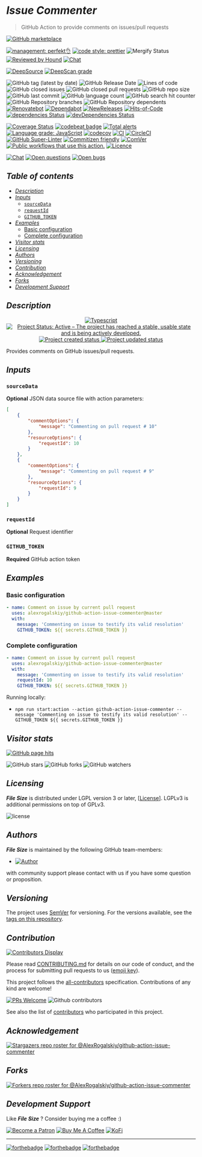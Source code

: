 # *Issue Commenter*

> GitHub Action to provide comments on issues/pull requests

[![GitHub marketplace](https://img.shields.io/badge/marketplacegithub-issue--commenter-blue?logo=github)](https://github.com/marketplace/actions/issue-commenter)

[![management: perfekt👌](https://img.shields.io/badge/management-perfekt👌-red.svg)](https://github.com/lekterable/perfekt)
[![code style: prettier](https://img.shields.io/badge/code_style-prettier-ff69b4.svg)](https://github.com/prettier/prettier)
![Mergify Status](https://img.shields.io/endpoint.svg?url=https://gh.mergify.io/badges/AlexRogalskiy/github-action-issue-commenter)
[![Reviewed by Hound](https://img.shields.io/badge/Reviewed_by-Hound-8E64B0.svg)](https://houndci.com)
[![Chat](https://img.shields.io/badge/chat-discussions-success.svg)](https://github.com/AlexRogalskiy/github-action-issue-commenter/discussions)

[![DeepSource](https://deepsource.io/gh/AlexRogalskiy/github-action-issue-commenter.svg/?label=active+issues\&show_trend=true)](https://deepsource.io/gh/AlexRogalskiy/github-action-issue-commenter/?ref=repository-badge)
[![DeepScan grade](https://deepscan.io/api/teams/11946/projects/16681/branches/362753/badge/grade.svg)](https://deepscan.io/dashboard#view=project\&tid=11946\&pid=16681\&bid=362753)

![GitHub tag (latest by date)](https://img.shields.io/github/v/tag/AlexRogalskiy/github-action-issue-commenter)
![GitHub Release Date](https://img.shields.io/github/release-date/AlexRogalskiy/github-action-issue-commenter)
![Lines of code](https://tokei.rs/b1/github/AlexRogalskiy/github-action-issue-commenter?category=lines)
![GitHub closed issues](https://img.shields.io/github/issues-closed/AlexRogalskiy/github-action-issue-commenter)
![GitHub closed pull requests](https://img.shields.io/github/issues-pr-closed/AlexRogalskiy/github-action-issue-commenter)
![GitHub repo size](https://img.shields.io/github/repo-size/AlexRogalskiy/github-action-issue-commenter)
![GitHub last commit](https://img.shields.io/github/last-commit/AlexRogalskiy/github-action-issue-commenter)
![GitHub language count](https://img.shields.io/github/languages/count/AlexRogalskiy/github-action-issue-commenter)
![GitHub search hit counter](https://img.shields.io/github/search/AlexRogalskiy/github-action-issue-commenter/goto)
![GitHub Repository branches](https://badgen.net/github/branches/AlexRogalskiy/github-action-issue-commenter)
![GitHub Repository dependents](https://badgen.net/github/dependents-repo/AlexRogalskiy/github-action-issue-commenter)
[![Renovatebot](https://badgen.net/badge/renovate/enabled/green?cache=300)](https://renovatebot.com/)
[![Dependabot](https://img.shields.io/badge/dependabot-enabled-1f8ceb.svg?style=flat-square)](https://dependabot.com/)
[![NewReleases](https://newreleases.io/badge.svg)](https://newreleases.io/github/AlexRogalskiy/github-action-issue-commenter)
[![Hits-of-Code](https://hitsofcode.com/github/alexrogalskiy/github-action-issue-commenter?branch=master)](https://hitsofcode.com/github/alexrogalskiy/github-action-issue-commenter?branch=master/view?branch=master)
[![dependencies Status](https://status.david-dm.org/gh/AlexRogalskiy/github-action-issue-commenter.svg)](https://david-dm.org/AlexRogalskiy/github-action-issue-commenter)
[![devDependencies Status](https://status.david-dm.org/gh/AlexRogalskiy/github-action-issue-commenter.svg)](https://david-dm.org/AlexRogalskiy/github-action-issue-commenter?type=dev)

[![Coverage Status](https://coveralls.io/repos/github/AlexRogalskiy/github-action-issue-commenter/badge.svg?branch=master)](https://coveralls.io/github/AlexRogalskiy/github-action-issue-commenter?branch=master)
[![codebeat badge](https://codebeat.co/badges/f629975d-4bee-4ee3-8486-4ab22aaeafac)](https://codebeat.co/projects/github-com-alexrogalskiy-github-action-issue-commenter-master)
[![Total alerts](https://img.shields.io/lgtm/alerts/g/AlexRogalskiy/github-action-issue-commenter.svg?logo=lgtm\&logoWidth=18)](https://lgtm.com/projects/g/AlexRogalskiy/github-action-issue-commenter/alerts/)
[![Language grade: JavaScript](https://img.shields.io/lgtm/grade/javascript/g/AlexRogalskiy/github-action-issue-commenter.svg?logo=lgtm\&logoWidth=18)](https://lgtm.com/projects/g/AlexRogalskiy/github-action-issue-commenter/context:javascript)
[![codecov](https://codecov.io/gh/AlexRogalskiy/github-action-issue-commenter/branch/main/graph/badge.svg?token=ZiMgSTfzPv)](https://codecov.io/gh/AlexRogalskiy/github-action-issue-commenter)
[![CI](https://github.com/AlexRogalskiy/github-action-issue-commenter/workflows/CI/badge.svg)](https://github.com/AlexRogalskiy/github-action-issue-commenter/actions/workflows/build.yml)
[![CircleCI](https://circleci.com/gh/AlexRogalskiy/github-action-issue-commenter.svg?style=shield)](https://circleci.com/gh/AlexRogalskiy/github-action-issue-commenter)
[![GitHub Super-Linter](https://github.com/AlexRogalskiy/github-action-issue-commenter/workflows/Lint%20Code%20Base/badge.svg)](https://github.com/marketplace/actions/super-linter)
[![Commitizen friendly](https://img.shields.io/badge/commitizen-friendly-brightgreen.svg)](http://commitizen.github.io/cz-cli/)
[![ComVer](https://img.shields.io/badge/ComVer-compliant-brightgreen.svg)][repo]
[![Public workflows that use this action.][total_usages]][search_results]
[![Licence][license_id]][license_content]

[![Chat](https://img.shields.io/badge/chat-discussions-success.svg)](https://github.com/AlexRogalskiy/github-action-issue-commenter/discussions)
[![Open questions](https://img.shields.io/badge/Open-questions-blue.svg?style=flat-curved)](https://github.com/AlexRogalskiy/github-action-issue-commenter/labels/question)
[![Open bugs](https://img.shields.io/badge/Open-bugs-red.svg?style=flat-curved)](https://github.com/AlexRogalskiy/github-action-issue-commenter/labels/bug)

## *Table of contents*

- [*Description*](#description)
- [*Inputs*](#inputs)
  - [`sourceData`](#sourcedata)
  - [`requestId`](#requestid)
  - [`GITHUB_TOKEN`](#github_token)
- [*Examples*](#examples)
  - [Basic configuration](#basic-configuration)
  - [Complete configuration](#complete-configuration)
- [*Visitor stats*](#visitor-stats)
- [*Licensing*](#licensing)
- [*Authors*](#authors)
- [*Versioning*](#versioning)
- [*Contribution*](#contribution)
- [*Acknowledgement*](#acknowledgement)
- [*Forks*](#forks)
- [*Development Support*](#development-support)

## *Description*

<p align="center" style="text-align:center;">
    <a href="https://www.typescriptlang.org/">
        <img src="https://img.shields.io/badge/typescript%20-%23323330.svg?&logo=typescript&logoColor=%23F7DF1E" alt="Typescript" />
    </a>
    <a href="https://www.repostatus.org/#active">
        <img src="https://img.shields.io/badge/Project%20Status-Active-brightgreen" alt="Project Status: Active – The project has reached a stable, usable state and is being actively developed." />
    </a>
    <a href="https://badges.pufler.dev">
        <img src="https://badges.pufler.dev/created/AlexRogalskiy/github-action-issue-commenter" alt="Project created status" />
    </a>
    <a href="https://badges.pufler.dev">
        <img src="https://badges.pufler.dev/updated/AlexRogalskiy/github-action-issue-commenter" alt="Project updated status" />
    </a>
</p>

Provides comments on GitHub issues/pull requests.

## *Inputs*

### `sourceData`

**Optional** JSON data source file with action parameters:

```json
[
    {
        "commentOptions": {
            "message": "Commenting on pull request # 10"
        },
        "resourceOptions": {
            "requestId": 10
        }
    },
    {
        "commentOptions": {
            "message": "Commenting on pull request # 9"
        },
        "resourceOptions": {
            "requestId": 9
        }
    }
]
```

### `requestId`

**Optional** Request identifier

### `GITHUB_TOKEN`

**Required** GitHub action token

## *Examples*

### Basic configuration

```yml
- name: Comment on issue by current pull request
  uses: alexrogalskiy/github-action-issue-commenter@master
  with:
    message: 'Commenting on issue to testify its valid resolution'
    GITHUB_TOKEN: ${{ secrets.GITHUB_TOKEN }}
```

### Complete configuration

```yml
- name: Comment on issue by current pull request
  uses: alexrogalskiy/github-action-issue-commenter@master
  with:
    message: 'Commenting on issue to testify its valid resolution'
    requestId: 10
    GITHUB_TOKEN: ${{ secrets.GITHUB_TOKEN }}
```

Running locally:

- `npm run start:action --action github-action-issue-commenter --message 'Commenting on issue to testify its valid resolution' --GITHUB_TOKEN ${{ secrets.GITHUB_TOKEN }}`

## *Visitor stats*

[![GitHub page hits](https://hits.seeyoufarm.com/api/count/incr/badge.svg?url=https%3A%2F%2Fgithub.com%2FAlexRogalskiy%2Fgithub-action-issue-commenter\&count_bg=%2379C83D\&title_bg=%23555555\&icon=\&icon_color=%23E7E7E7\&title=hits\&edge_flat=true)](https://hits.seeyoufarm.com)

![GitHub stars](https://img.shields.io/github/stars/AlexRogalskiy/github-action-issue-commenter?style=social)
![GitHub forks](https://img.shields.io/github/forks/AlexRogalskiy/github-action-issue-commenter?style=social)
![GitHub watchers](https://img.shields.io/github/watchers/AlexRogalskiy/github-action-issue-commenter?style=social)

## *Licensing*

***File Size*** is distributed under LGPL version 3 or later,
\[[License](https://github.com/AlexRogalskiy/github-action-issue-commenter/blob/master/LICENSE)]. LGPLv3 is additional
permissions on top of GPLv3.

![license](https://user-images.githubusercontent.com/19885116/48661948-6cf97e80-ea7a-11e8-97e7-b45332a13e49.png)

## *Authors*

***File Size*** is maintained by the following GitHub team-members:

- [![Author](https://img.shields.io/badge/author-AlexRogalskiy-FB8F0A)](https://github.com/AlexRogalskiy)

with community support please contact with us if you have some question or proposition.

## *Versioning*

The project uses [SemVer](http://semver.org/) for versioning. For the versions available, see the [tags on
this repository][tags].

## *Contribution*

[![Contributors Display](https://badges.pufler.dev/contributors/AlexRogalskiy/github-action-issue-commenter?size=50\&padding=5\&bots=true)](https://badges.pufler.dev)

Please read
[CONTRIBUTING.md](https://github.com/AlexRogalskiy/github-action-issue-commenter/blob/master/.github/CONTRIBUTING.md)
for details on our code of conduct, and the process for submitting pull requests to us
([emoji key](https://allcontributors.org/docs/en/emoji-key)).

This project follows the [all-contributors](https://github.com/all-contributors/all-contributors)
specification. Contributions of any kind are welcome!

[![PRs Welcome](https://img.shields.io/badge/PRs-welcome-brightgreen.svg?style=flat-square)](http://makeapullrequest.com)
![Github contributors](https://img.shields.io/github/all-contributors/AlexRogalskiy/github-action-issue-commenter)

See also the list of [contributors][contributors] who participated in this project.

## *Acknowledgement*

[![Stargazers repo roster for @AlexRogalskiy/github-action-issue-commenter](https://reporoster.com/stars/AlexRogalskiy/github-action-issue-commenter)][stars]

## *Forks*

[![Forkers repo roster for @AlexRogalskiy/github-action-issue-commenter](https://reporoster.com/forks/AlexRogalskiy/github-action-issue-commenter)][forkers]

## *Development Support*

Like ***File Size*** ? Consider buying me a coffee :)

[![Become a Patron](https://img.shields.io/badge/Become_Patron-Support_me_on_Patreon-blue.svg?style=flat-square\&logo=patreon\&color=e64413)](https://www.patreon.com/alexrogalskiy)
[![Buy Me A Coffee](https://img.shields.io/badge/Donate-Buy%20me%20a%20coffee-yellow.svg?logo=buy%20me%20a%20coffee)](https://www.buymeacoffee.com/AlexRogalskiy)
[![KoFi](https://img.shields.io/badge/Donate-Buy%20me%20a%20coffee-yellow.svg?logo=ko-fi)](https://ko-fi.com/alexrogalskiy)

***

[![forthebadge](https://img.shields.io/badge/made%20with-%20typescript-C1282D.svg?logo=typescript\&style=for-the-badge)](https://www.typescriptlang.org/)
[![forthebadge](https://img.shields.io/badge/powered%20by-%20github-7116FB.svg?logo=github\&style=for-the-badge)](https://github.com/)
[![forthebadge](https://img.shields.io/badge/build%20with-%20%E2%9D%A4-B6FF9B.svg?logo=heart\&style=for-the-badge)](https://forthebadge.com/)

[repo]: https://github.com/AlexRogalskiy/github-action-issue-commenter

[tags]: https://github.com/AlexRogalskiy/github-action-issue-commenter/tags

[issues]: https://github.com/AlexRogalskiy/github-action-issue-commenter/issues

[pulls]: https://github.com/AlexRogalskiy/github-action-issue-commenter/pulls

[wiki]: https://github.com/AlexRogalskiy/github-action-issue-commenter/wiki

[stars]: https://github.com/AlexRogalskiy/github-action-issue-commenter/stargazers

[forkers]: https://github.com/AlexRogalskiy/github-action-issue-commenter/network/members

[contributors]: https://github.com/AlexRogalskiy/github-action-issue-commenter/graphs/contributors

[license_id]: https://img.shields.io/github/license/AlexRogalskiy/github-action-issue-commenter

[license_content]: https://github.com/AlexRogalskiy/github-action-issue-commenter/blob/master/LICENSE

[total_usages]: https://img.shields.io/endpoint?url=https%3A%2F%2Fapi-git-master.endbug.vercel.app%2Fapi%2Fgithub-actions%2Fused-by%3Faction%3DAlexRogalskiy%2Fgithub-action-issue-commenter%26badge%3Dtrue

[search_results]: https://github.com/search?o=desc&q=AlexRogalskiy/github-action-issue-commenter+path%3A.github%2Fworkflows+language%3AYAML&s=&type=Code
